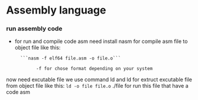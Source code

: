 # Assembly language

### run assembly code
- for run and compile code asm need install nasm for compile asm file to object file like this:


        ```nasm -f elf64 file.asm -o file.o```

              -f for chose format depending on your system
now need excutable file we use command ld and ld for extruct excutable file from object file like this:
        ```ld -o file file.o```
./file for run this file that have a code asm 
